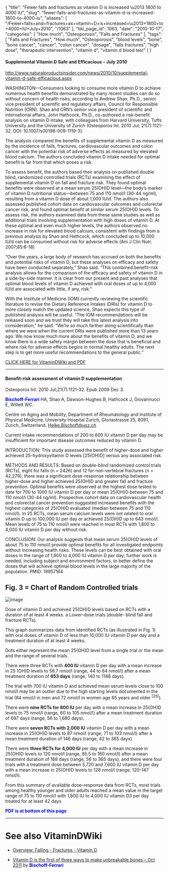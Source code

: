 {
    "title": "Fewer falls and fractures as vitamin D is increased \u2013 1800 to 4000 IU",
    "slug": "fewer-falls-and-fractures-as-vitamin-d-is-increased-1800-to-4000-iu",
    "aliases": [
        "/Fewer+falls+and+fractures+as+vitamin+D+is+increased+\u2013+1800+to+4000+IU+July+2010",
        "/1063"
    ],
    "tiki_page_id": 1063,
    "date": "2010-10-17",
    "categories": [
        "How much",
        "Osteoporosis",
        "Falls and Fractures"
    ],
    "tags": [
        "Falls and Fractures",
        "How much",
        "Osteoporosis",
        "blood levels",
        "bone",
        "bone cancer",
        "cancer",
        "colon cancer",
        "dosage",
        "falls fractures",
        "high dose",
        "therapeutic intervention",
        "vitamin d",
        "vitamin d blood test"
    ]
}


#### Supplemental Vitamin D Safe and Efficacious – July 2010

http://www.naturalproductsinsider.com/news/2010/10/supplemental-vitamin-d-safe-efficacious.aspx 

WASHINGTON—Consumers looking to consume more vitamin D to achieve numerous health benefits demonstrated by many recent studies can do so without concern of health risks, according to Andrew Shao, Ph.D., senior vice president of scientific and regulatory affairs, Council for Responsible Nutrition (CRN). Shao and CRN’s senior vice president of scientific and international affairs, John Hathcock, Ph.D., co-authored a risk-benefit analysis on vitamin D intake, with colleagues from Harvard University, Tufts University and the University of Zurich (Osteoporos Int. 2010 Jul; 21(7):1121-32. DOI: 10.1007/s00198-009-1119-3).

The analysis compared the benefits of supplemental vitamin D as measured by the incidence of falls, fractures, cardiovascular outcomes and colon cancer with the potential risk of adverse effects as measured by elevated blood calcium. The authors concluded vitamin D intake needed for optimal benefit is far from that which poses a risk.

To assess benefit, the authors based their analysis on published double blind, randomized controlled trials (RCTs) examining the effect of supplemental vitamin D on fall and fracture risk. They found optimal benefits were observed at a mean serum 25(OH)D level—the body’s marker of vitamin D nutritional status—between 75 and 110 nmol/l (30-44 ng/ml), resulting from a vitamin D dose of about 1,000 IU/d. The authors also assessed published cohort data on cardiovascular outcomes and colorectal cancer risk, and found optimal benefit at similar serum 25(OH)D levels. To assess risk, the authors examined data from these same studies as well as additional trials involving supplementation with high doses of vitamin D. At these optimal and even much higher levels, the authors observed no increase in risk for elevated blood calcium, consistent with findings from a previous analysis by Shao and Hathcock, which concluded up to 10,000 IU/d can be consumed without risk for adverse effects (Am J Clin Nutr. 2007;85:6-18)  

“Over the years, a large body of research has accrued on both the benefits and potential risks of vitamin D, but these analyses on efficacy and safety have been conducted separately," Shao said. “This combined benefit-risk analysis allows for the comparison of the efficacy and safety of vitamin D in a side-by-side manner. It is clear from our present and past analyses that optimal blood levels of vitamin D achieved with oral doses of up to 4,000 IU/d are associated with little, if any, risk."

With the Institute of Medicine (IOM) currently reviewing the scientific literature to revise the Dietary Reference Intakes (DRIs) for vitamin D to more closely match the updated science, Shao expects this type of published analysis will be useful. “The IOM recommendations will be released soon and we trust they will take this latest analysis into consideration," he said. “We’re so much farther along scientifically than where we were when the current DRIs were published more than 13 years ago. We now know much more about the benefits of vitamin D, and we know there is a wide safety margin between the dose that is beneficial and where risk for adverse effects begins in normal healthy adults. The next step is to get more useful recommendations to the general public.”

[CLICK HERE for VitaminDWiki and PDF](/tags/click-here-for-vitamindwiki-and-pdf.html)

---

#### Benefit-risk assessment of vitamin D supplementation

Osteoporos Int. 2010 Jul;21(7):1121-32. Epub 2009 Dec 3.

 **<span style="color:#00F;">Bischoff-Ferrari</span>**  HA, Shao A, Dawson-Hughes B, Hathcock J, Giovannucci E, Willett WC.

Centre on Aging and Mobility, Department of Rheumatology and Institute of Physical Medicine, University Hospital Zurich, Gloriastrasse 25, 8091, Zurich, Switzerland. Heike.Bischoff@usz.ch

Current intake recommendations of 200 to 600 IU vitamin D per day may be insufficient for important disease outcomes reduced by vitamin D.

INTRODUCTION: This study assessed the benefit of higher-dose and higher achieved 25-hydroxyvitamin D levels <span>[25(OH)D]</span> versus any associated risk.

METHODS AND RESULTS: Based on double-blind randomized control trials (RCTs), eight for falls (n = 2426) and 12 for non-vertebral fractures (n = 42,279), there was a significant dose-response relationship between higher-dose and higher achieved 25(OH)D and greater fall and fracture prevention. Optimal benefits were observed at the highest dose tested to date for 700 to 1000 IU vitamin D per day or mean 25(OH)D between 75 and 110 nmol/l (30-44 ng/ml). Prospective cohort data on cardiovascular health and colorectal cancer prevention suggested increased benefits with the highest categories of 25(OH)D evaluated (median between 75 and 110 nmol/l). In 25 RCTs, mean serum calcium levels were not related to oral vitamin D up to 100,000 IU per day or achieved 25(OH)D up to 643 nmol/l. Mean levels of 75 to 110 nmol/l were reached in most RCTs with 1,800 to 4,000 IU vitamin D per day without risk.

CONCLUSION: Our analysis suggests that mean serum 25(OH)D levels of about 75 to 110 nmol/l provide optimal benefits for all investigated endpoints without increasing health risks. These levels can be best obtained with oral doses in the range of 1,800 to 4,000 IU vitamin D per day; further work is needed, including subject and environment factors, to better define the doses that will achieve optimal blood levels in the large majority of the population. PMID: 19957164

## Fig.  3  = Chart of Random Controlled trials

<img src="https://d378j1rmrlek7x.cloudfront.net/attachments/gif/risk-benefits-falls---hathcock-2010.gif" alt="image">

Dose  of  vitamin  D  and  achieved  25(OH)D  levels  based  on RCTs with a duration of at least 4 weeks. a Lower-dose trials (double- blind  fall  and  fracture  RCTs).  

This  graph  summarizes  data  from identified RCTs (as illustrated in Fig. 1) with oral doses of vitamin D of less than 10,000 IU vitamin D per day and a treatment duration of at least 4 weeks. 

Dots either represent the mean 25(OH)D level from a single  trial  or  the  mean  and  the  range  of  several  trials.  

There  were three RCTs with  **400 IU**  vitamin D per day with a mean increase in 25 (OH)D  levels  to  56.7  nmol/l  (range,  44  to  64  nmol/l)  after  a  mean treatment  duration  of   **653  days**   (range,  140  to  1148  days).  

The  trial with  700  IU  vitamin  D  and  achieved  mean  serum  levels  close  to 100   nmol/l   may   be   an   outlier   due   to   the   high   starting   levels documented  in  the  trial  (84  nmol/l  in  men  and  72  nmol/l  in  women age 65 years and older <sup>[26]</sup>). 

There were  **nine RCTs for 800 IU**  per day with  a  mean  increase  in  25(OH)D  levels  to  75  nmol/l  (range,  60  to 105 nmol/l) after a mean treatment duration of 697 days (range, 56 to 1,680 days). 

There were  **seven RCTs with 2,000 IU**  vitamin D per day with  a  mean  increase  in  25(OH)D  levels  to  87  nmol/l  (range,  71  to 103 nmol/l) after a mean treatment duration of 146 days (range, 42 to 365 days).

There were  **three RCTs for 4,000 IU**  per day with a mean increase in 25(OH)D levels to 120 nmol/l (range, 85.5 to 160 nmol/l) after a mean treatment duration of 168 days (range, 56 to 365 days), and  there  were  four  trials  with  a  treatment  dose  between  5,720  and 7,600 IU vitamin D per day with a mean increase in 25(OH)D levels to   128   nmol/l   (range,   120–147   nmol/l).   

From   this   summary   of available  dose–response  data  from  RCTs,  most  trials  among  healthy younger and older adults reached a mean value in the target range of 75 to 110 nmol/l with 1,800 IU to 4,000 IU vitamin D3 per day treated for at least 42 days

 **<span style="color:#00F;">PDF is at bottom of this page</span>** 

- - - - - - - 

# See also VitaminDWiki

* [Overview: Falling - Fractures - Vitamin D](/tags/overview-falling-fractures-vitamin-d.html)

* [Vitamin D is the first of three ways to make unbreakable bones – Oct 2011](/posts/vitamin-d-is-the-first-of-three-ways-to-make-unbreakable-bones) by  **<span style="color:#00F;">Bischoff-Ferrari</span>**